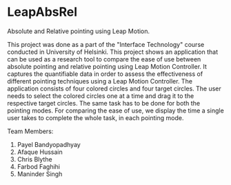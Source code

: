 LeapAbsRel
==========

Absolute and Relative pointing using Leap Motion.

This project was done as a part of the "Interface Technology" course conducted in University of Helsinki. This project shows an application that can be used as a research tool to compare the ease of use between absolute pointing and relative pointing using Leap Motion Controller. It captures the quantifiable data in order to assess the effectiveness of different pointing techniques using a Leap Motion Controller. The application consists of four colored circles and four target circles. The user needs to select the colored circles one at a time and drag it to the respective target circles. The same task has to be done for both the pointing modes. For comparing the ease of use, we display the time a single user takes to complete the whole task, in each pointing mode.

Team Members:
1. Payel Bandyopadhyay
2. Afaque Hussain
3. Chris Blythe
4. Farbod Faghihi
5. Maninder Singh
